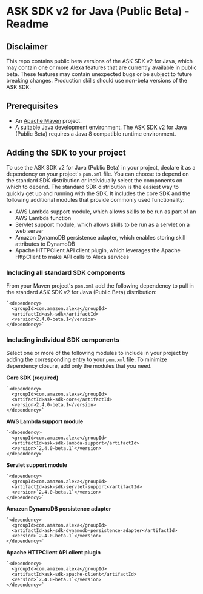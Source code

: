 # ASK SDK v2 for Java (Public Beta) - Readme

## Disclaimer

This repo contains public beta versions of the ASK SDK v2 for Java, which may contain one or more Alexa features that are currently available in public beta. These features may contain unexpected bugs or be subject to future breaking changes. Production skills should use non-beta versions of the ASK SDK.

## Prerequisites

* An [Apache Maven](https://maven.apache.org/) project.
* A suitable Java development environment. The ASK SDK v2 for Java (Public Beta) requires a Java 8 compatible runtime environment.

## Adding the SDK to your project

To use the ASK SDK v2 for Java (Public Beta) in your project, declare it as a dependency on your project's `pom.xml` file. You can choose to depend on the standard SDK distribution or individually select the components on which to depend. The standard SDK distribution is the easiest way to quickly get up and running with the SDK. It includes the core SDK and the following additional modules that provide commonly used functionality:

* AWS Lambda support module, which allows skills to be run as part of an AWS Lambda function
* Servlet support module, which allows skills to be run as a servlet on a web server
* Amazon DynamoDB persistence adapter, which enables storing skill attributes to DynamoDB
* Apache HTTPClient API client plugin, which leverages the Apache HttpClient to make API calls to Alexa services

### Including all standard SDK components

From your Maven project's `pom.xml` add the following dependency to pull in the standard ASK SDK v2 for Java (Public Beta) distribution:

```
`<dependency>
  <groupId>com.amazon.alexa</groupId>
  <artifactId>ask-sdk</artifactId>
  <version>2.4.0-beta.1</version>
</dependency>`
```

### Including individual SDK components

Select one or more of the following modules to include in your project by adding the corresponding entry to your `pom.xml` file. To minimize dependency closure, add only the modules that you need.

**Core SDK (required)**

```
`<dependency>
  <groupId>com.amazon.alexa</groupId>
  <artifactId>ask-sdk-core</artifactId>
  <version>2.4.0-beta.1</version>
</dependency>`
```

**AWS Lambda support module**

```
`<dependency>
  <groupId>com.amazon.alexa</groupId>
  <artifactId>ask-sdk-lambda-support</artifactId>
  <version>`2.4.0-beta.1`</version>
</dependency>`
```

**Servlet support module**

```
`<dependency>
  <groupId>com.amazon.alexa</groupId>
  <artifactId>ask-sdk-servlet-support</artifactId>
  <version>`2.4.0-beta.1`</version>
</dependency>`
```

**Amazon DynamoDB persistence adapter**

```
`<dependency>
  <groupId>com.amazon.alexa</groupId>
  <artifactId>ask-sdk-dynamodb-persistence-adapter</artifactId>
  <version>`2.4.0-beta.1`</version>
</dependency>`
```

**Apache HTTPClient API client plugin**

```
`<dependency>
  <groupId>com.amazon.alexa</groupId>
  <artifactId>ask-sdk-apache-client</artifactId>
  <version>`2.4.0-beta.1`</version>
</dependency>`
```


